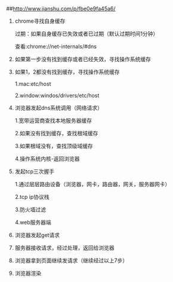 ##http://www.jianshu.com/p/fbe0e9fa45a6/

1. chrome寻找自身缓存
    
    过期：如果自身缓存已失效或者已过期（默认过期时间1分钟）

    查看:chrome://net-internals/#dns
    
2. 如果第一步没有找到缓存或者已经失效，寻找操作系统缓存

3. 如果1，2都没有找到缓存，寻找操作系统缓存

    1.mac:etc/host
    
    2.window:windos/drivers/etc/host
    
4. 浏览器发起dns系统调用（网络请求）

    1.宽带运营商查找本地服务器缓存
    
    2.如果没有找到缓存，查找根域缓存
    
    3.如果根域没有，查找顶级域缓存
    
    4.操作系统内核-返回浏览器
    
5. 发起tcp三次握手

    1.通过层层路由设备（浏览器，网卡，路由器，网关，服务器网卡）
    
    2.tcp ip协议栈
    
    3.防火墙过滤
    
    4.web服务器端
    
6. 浏览器发起get请求

7. 服务器接收请求，经过处理，返回给浏览器

8. 浏览器拿到页面继续发请求（继续经过以上7步）

9. 浏览器渲染
    
    
